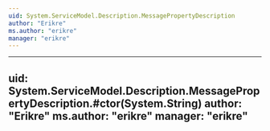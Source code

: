 ```yaml
---
uid: System.ServiceModel.Description.MessagePropertyDescription
author: "Erikre"
ms.author: "erikre"
manager: "erikre"
---
```


---
uid: System.ServiceModel.Description.MessagePropertyDescription.#ctor(System.String)
author: "Erikre"
ms.author: "erikre"
manager: "erikre"
---
